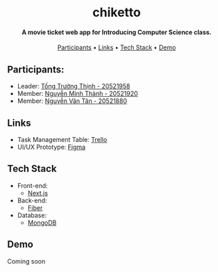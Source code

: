 <h1 align="center">
  <br>
  <a href="https://github.com/munehime/chiketto">
  </a>
  <br>
  chiketto
  <br>
</h1>

<h4 align="center">
    A movie ticket web app for Introducing Computer Science class.
</h4>

<p align="center">
  <a href="#participants">Participants</a> •
  <a href="#links">Links</a> •
  <a href="#tech-stack">Tech Stack</a> •
  <a href="#demo">Demo</a>
</p>

## Participants:
* Leader: [Tống Trường Thịnh - 20521958](https://github.com/munehime)
* Member: [Nguyễn Minh Thành - 20521920](https://github.com/MinhTh2nh)
* Member: [Nguyễn Văn Tân - 20521880](https://github.com/nguyentaan)

## Links
* Task Management Table: [Trello](https://trello.com/b/dlrBLXMd)
* UI/UX Prototype: [Figma](https://www.figma.com/file/QIV8WwZpPNIWb392jopkLz/chiketto)

## Tech Stack
* Front-end:
  - [Next.js](https://nextjs.org)
* Back-end:
  - [Fiber](https://github.com/gofiber/fiber)
* Database:
  - [MongoDB](https://www.mongodb.com)

## Demo
Coming soon

